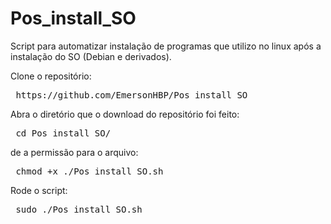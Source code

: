 # Pos_install_SO

Script para automatizar instalação de programas que utilizo no linux após a instalação do SO (Debian e derivados).

Clone o repositório:
<pre>
 <span style="font-weight: 400">https://github.com/EmersonHBP/Pos_install_SO</span>
</pre>

Abra o diretório que o download do repositório foi feito:
<pre>
 <span style="font-weight: 400">cd Pos_install_SO/</span>
</pre>

de a permissão para o arquivo:

<pre>
 <span style="font-weight: 400">chmod +x ./Pos_install_SO.sh</span>
</pre>

Rode o script:

<pre>
 <span style="font-weight: 400">sudo ./Pos_install_SO.sh</span>
</pre>
